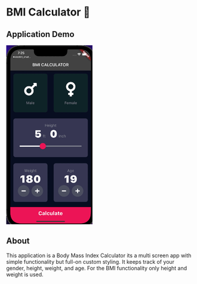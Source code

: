 # BMI Calculator 💪

## Application Demo

![alt text](images/application_demo.gif)


## About

This application is a Body Mass Index Calculator its a multi screen app with simple functionality but full-on custom styling. It keeps track of your gender, height, weight, and age. For the BMI functionality only height and weight is used. 
